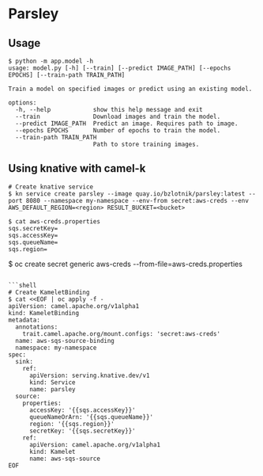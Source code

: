 # Parsley

## Usage
```shell
$ python -m app.model -h
usage: model.py [-h] [--train] [--predict IMAGE_PATH] [--epochs EPOCHS] [--train-path TRAIN_PATH]

Train a model on specified images or predict using an existing model.

options:
  -h, --help            show this help message and exit
  --train               Download images and train the model.
  --predict IMAGE_PATH  Predict an image. Requires path to image.
  --epochs EPOCHS       Number of epochs to train the model.
  --train-path TRAIN_PATH
                        Path to store training images.
```

## Using knative with camel-k

```shell
# Create knative service
$ kn service create parsley --image quay.io/bzlotnik/parsley:latest --port 8080 --namespace my-namespace --env-from secret:aws-creds --env AWS_DEFAULT_REGION=<region> RESULT_BUCKET=<bucket>
```

```shell
$ cat aws-creds.properties
sqs.secretKey=
sqs.accessKey=
sqs.queueName=
sqs.region=
```

$ oc create secret generic aws-creds --from-file=aws-creds.properties
```

```shell
# Create KameletBinding
$ cat <<EOF | oc apply -f -
apiVersion: camel.apache.org/v1alpha1
kind: KameletBinding
metadata:
  annotations:
    trait.camel.apache.org/mount.configs: 'secret:aws-creds'
  name: aws-sqs-source-binding
  namespace: my-namespace
spec:
  sink:
    ref:
      apiVersion: serving.knative.dev/v1
      kind: Service
      name: parsley
  source:
    properties:
      accessKey: '{{sqs.accessKey}}'
      queueNameOrArn: '{{sqs.queueName}}'
      region: '{{sqs.region}}'
      secretKey: '{{sqs.secretKey}}'
    ref:
      apiVersion: camel.apache.org/v1alpha1
      kind: Kamelet
      name: aws-sqs-source
EOF
```

